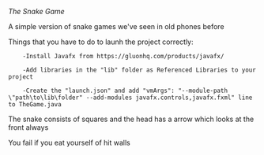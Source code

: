 *The Snake Game*

A simple version of snake games we've seen in old phones before

Things that you have to do to launh the project correctly:

        -Install Javafx from https://gluonhq.com/products/javafx/

        -Add libraries in the "lib" folder as Referenced Libraries to your project

        -Create the "launch.json" and add "vmArgs": "--module-path \"path\to\lib\folder" --add-modules javafx.controls,javafx.fxml" line to TheGame.java

The snake consists of squares and the head has a arrow which looks at the front always

You fail if you eat yourself of hit walls
